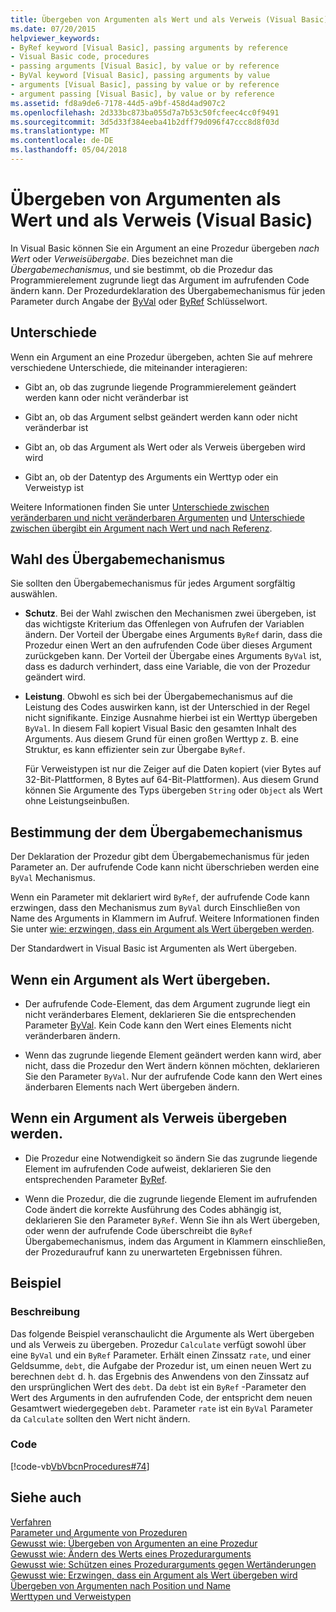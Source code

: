 ```yaml
---
title: Übergeben von Argumenten als Wert und als Verweis (Visual Basic)
ms.date: 07/20/2015
helpviewer_keywords:
- ByRef keyword [Visual Basic], passing arguments by reference
- Visual Basic code, procedures
- passing arguments [Visual Basic], by value or by reference
- ByVal keyword [Visual Basic], passing arguments by value
- arguments [Visual Basic], passing by value or by reference
- argument passing [Visual Basic], by value or by reference
ms.assetid: fd8a9de6-7178-44d5-a9bf-458d4ad907c2
ms.openlocfilehash: 2d333bc873ba055d7a7b53c50fcfeec4cc0f9491
ms.sourcegitcommit: 3d5d33f384eeba41b2dff79d096f47ccc8d8f03d
ms.translationtype: MT
ms.contentlocale: de-DE
ms.lasthandoff: 05/04/2018
---
```

# <a name="passing-arguments-by-value-and-by-reference-visual-basic"></a>Übergeben von Argumenten als Wert und als Verweis (Visual Basic)
In Visual Basic können Sie ein Argument an eine Prozedur übergeben *nach Wert* oder *Verweisübergabe*. Dies bezeichnet man die *Übergabemechanismus*, und sie bestimmt, ob die Prozedur das Programmierelement zugrunde liegt das Argument im aufrufenden Code ändern kann. Der Prozedurdeklaration des Übergabemechanismus für jeden Parameter durch Angabe der [ByVal](../../../../visual-basic/language-reference/modifiers/byval.md) oder [ByRef](../../../../visual-basic/language-reference/modifiers/byref.md) Schlüsselwort.  
  
## <a name="distinctions"></a>Unterschiede  
 Wenn ein Argument an eine Prozedur übergeben, achten Sie auf mehrere verschiedene Unterschiede, die miteinander interagieren:  
  
-   Gibt an, ob das zugrunde liegende Programmierelement geändert werden kann oder nicht veränderbar ist  
  
-   Gibt an, ob das Argument selbst geändert werden kann oder nicht veränderbar ist  
  
-   Gibt an, ob das Argument als Wert oder als Verweis übergeben wird wird  
  
-   Gibt an, ob der Datentyp des Arguments ein Werttyp oder ein Verweistyp ist  
  
 Weitere Informationen finden Sie unter [Unterschiede zwischen veränderbaren und nicht veränderbaren Argumenten](./differences-between-modifiable-and-nonmodifiable-arguments.md) und [Unterschiede zwischen übergibt ein Argument nach Wert und nach Referenz](./differences-between-passing-an-argument-by-value-and-by-reference.md).  
  
## <a name="choice-of-passing-mechanism"></a>Wahl des Übergabemechanismus  
 Sie sollten den Übergabemechanismus für jedes Argument sorgfältig auswählen.  
  
-   **Schutz**. Bei der Wahl zwischen den Mechanismen zwei übergeben, ist das wichtigste Kriterium das Offenlegen von Aufrufen der Variablen ändern. Der Vorteil der Übergabe eines Arguments `ByRef` darin, dass die Prozedur einen Wert an den aufrufenden Code über dieses Argument zurückgeben kann. Der Vorteil der Übergabe eines Arguments `ByVal` ist, dass es dadurch verhindert, dass eine Variable, die von der Prozedur geändert wird.  
  
-   **Leistung**. Obwohl es sich bei der Übergabemechanismus auf die Leistung des Codes auswirken kann, ist der Unterschied in der Regel nicht signifikante. Einzige Ausnahme hierbei ist ein Werttyp übergeben `ByVal`. In diesem Fall kopiert Visual Basic den gesamten Inhalt des Arguments. Aus diesem Grund für einen großen Werttyp z. B. eine Struktur, es kann effizienter sein zur Übergabe `ByRef`.  
  
     Für Verweistypen ist nur die Zeiger auf die Daten kopiert (vier Bytes auf 32-Bit-Plattformen, 8 Bytes auf 64-Bit-Plattformen). Aus diesem Grund können Sie Argumente des Typs übergeben `String` oder `Object` als Wert ohne Leistungseinbußen.  
  
## <a name="determination-of-the-passing-mechanism"></a>Bestimmung der dem Übergabemechanismus  
 Der Deklaration der Prozedur gibt dem Übergabemechanismus für jeden Parameter an. Der aufrufende Code kann nicht überschrieben werden eine `ByVal` Mechanismus.  
  
 Wenn ein Parameter mit deklariert wird `ByRef`, der aufrufende Code kann erzwingen, dass den Mechanismus zum `ByVal` durch Einschließen von Name des Arguments in Klammern im Aufruf. Weitere Informationen finden Sie unter [wie: erzwingen, dass ein Argument als Wert übergeben werden](./how-to-force-an-argument-to-be-passed-by-value.md).  
  
 Der Standardwert in Visual Basic ist Argumenten als Wert übergeben.  
  
## <a name="when-to-pass-an-argument-by-value"></a>Wenn ein Argument als Wert übergeben.  
  
-   Der aufrufende Code-Element, das dem Argument zugrunde liegt ein nicht veränderbares Element, deklarieren Sie die entsprechenden Parameter [ByVal](../../../../visual-basic/language-reference/modifiers/byval.md). Kein Code kann den Wert eines Elements nicht veränderbaren ändern.  
  
-   Wenn das zugrunde liegende Element geändert werden kann wird, aber nicht, dass die Prozedur den Wert ändern können möchten, deklarieren Sie den Parameter `ByVal`. Nur der aufrufende Code kann den Wert eines änderbaren Elements nach Wert übergeben ändern.  
  
## <a name="when-to-pass-an-argument-by-reference"></a>Wenn ein Argument als Verweis übergeben werden.  
  
-   Die Prozedur eine Notwendigkeit so ändern Sie das zugrunde liegende Element im aufrufenden Code aufweist, deklarieren Sie den entsprechenden Parameter [ByRef](../../../../visual-basic/language-reference/modifiers/byref.md).  
  
-   Wenn die Prozedur, die die zugrunde liegende Element im aufrufenden Code ändert die korrekte Ausführung des Codes abhängig ist, deklarieren Sie den Parameter `ByRef`. Wenn Sie ihn als Wert übergeben, oder wenn der aufrufende Code überschreibt die `ByRef` Übergabemechanismus, indem das Argument in Klammern einschließen, der Prozeduraufruf kann zu unerwarteten Ergebnissen führen.  
  
## <a name="example"></a>Beispiel  
  
### <a name="description"></a>Beschreibung  
 Das folgende Beispiel veranschaulicht die Argumente als Wert übergeben und als Verweis zu übergeben. Prozedur `Calculate` verfügt sowohl über eine `ByVal` und ein `ByRef` Parameter. Erhält einen Zinssatz `rate`, und einer Geldsumme, `debt`, die Aufgabe der Prozedur ist, um einen neuen Wert zu berechnen `debt` d. h. das Ergebnis des Anwendens von den Zinssatz auf den ursprünglichen Wert des `debt`. Da `debt` ist ein `ByRef` -Parameter den Wert des Arguments in den aufrufenden Code, der entspricht dem neuen Gesamtwert wiedergegeben `debt`. Parameter `rate` ist ein `ByVal` Parameter da `Calculate` sollten den Wert nicht ändern.  
  
### <a name="code"></a>Code  
 [!code-vb[VbVbcnProcedures#74](./codesnippet/VisualBasic/passing-arguments-by-value-and-by-reference_1.vb)]  
  
## <a name="see-also"></a>Siehe auch  
 [Verfahren](./index.md)  
 [Parameter und Argumente von Prozeduren](./procedure-parameters-and-arguments.md)  
 [Gewusst wie: Übergeben von Argumenten an eine Prozedur](./how-to-pass-arguments-to-a-procedure.md)  
 [Gewusst wie: Ändern des Werts eines Prozedurarguments](./how-to-change-the-value-of-a-procedure-argument.md)  
 [Gewusst wie: Schützen eines Prozedurarguments gegen Wertänderungen](./how-to-protect-a-procedure-argument-against-value-changes.md)  
 [Gewusst wie: Erzwingen, dass ein Argument als Wert übergeben wird](./how-to-force-an-argument-to-be-passed-by-value.md)  
 [Übergeben von Argumenten nach Position und Name](./passing-arguments-by-position-and-by-name.md)  
 [Werttypen und Verweistypen](../../../../visual-basic/programming-guide/language-features/data-types/value-types-and-reference-types.md)
